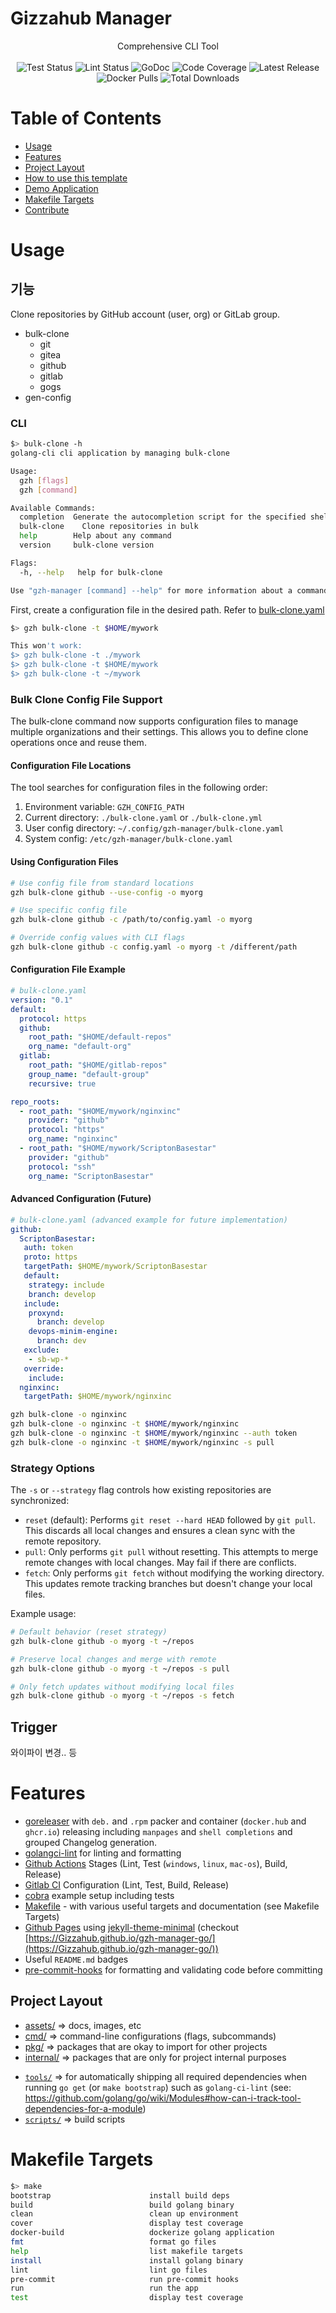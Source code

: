 Gizzahub Manager
================

<div style="text-align: center;">
Comprehensive CLI Tool
<br>
<br>
<img src="https://github.com/gizzahub/gzh-manager-go/actions/workflows/test.yml/badge.svg" alt="Test Status"/>
<img src="https://github.com/gizzahub/gzh-manager-go/actions/workflows/lint.yml/badge.svg" alt="Lint Status"/>
<img src="https://pkg.go.dev/badge/github.com/gizzahub/gzh-manager-go.svg" alt="GoDoc"/>
<img src="https://codecov.io/gh/Gizzahub/gzh-manager-go/branch/main/graph/badge.svg" alt="Code Coverage"/>
<img src="https://img.shields.io/github/v/release/Gizzahub/gzh-manager-go" alt="Latest Release"/>
<img src="https://img.shields.io/docker/pulls/Gizzahub/gzh-manager-go" alt="Docker Pulls"/>
<img src="https://img.shields.io/github/downloads/Gizzahub/gzh-manager-go/total.svg" alt="Total Downloads"/>
</div>


# Table of Contents
<!--ts-->
  * [Usage](#usage)
  * [Features](#features)
  * [Project Layout](#project-layout)
  * [How to use this template](#how-to-use-this-template)
  * [Demo Application](#demo-application)
  * [Makefile Targets](#makefile-targets)
  * [Contribute](#contribute)

<!-- Added by: morelly_t1, at: Tue 10 Aug 2021 08:54:24 AM CEST -->

<!--te-->

# Usage

## 기능
Clone repositories by GitHub account (user, org) or GitLab group.

- bulk-clone
  - git
  - gitea
  - github
  - gitlab
  - gogs
- gen-config

### CLI


```sh
$> bulk-clone -h
golang-cli cli application by managing bulk-clone

Usage:
  gzh [flags]
  gzh [command]

Available Commands:
  completion  Generate the autocompletion script for the specified shell
  bulk-clone    Clone repositories in bulk
  help        Help about any command
  version     bulk-clone version

Flags:
  -h, --help   help for bulk-clone

Use "gzh-manager [command] --help" for more information about a command.
```

First, create a configuration file in the desired path. Refer to
[bulk-clone.yaml](pkg/bulk-clone/bulk-clone.yaml)

```sh
$> gzh bulk-clone -t $HOME/mywork

This won't work:
$> gzh bulk-clone -t ./mywork
$> gzh bulk-clone -t $HOME/mywork
$> gzh bulk-clone -t ~/mywork
```

### Bulk Clone Config File Support

The bulk-clone command now supports configuration files to manage multiple organizations and their settings. This allows you to define clone operations once and reuse them.

#### Configuration File Locations

The tool searches for configuration files in the following order:
1. Environment variable: `GZH_CONFIG_PATH`
2. Current directory: `./bulk-clone.yaml` or `./bulk-clone.yml`
3. User config directory: `~/.config/gzh-manager/bulk-clone.yaml`
4. System config: `/etc/gzh-manager/bulk-clone.yaml`

#### Using Configuration Files

```bash
# Use config file from standard locations
gzh bulk-clone github --use-config -o myorg

# Use specific config file
gzh bulk-clone github -c /path/to/config.yaml -o myorg

# Override config values with CLI flags
gzh bulk-clone github -c config.yaml -o myorg -t /different/path
```

#### Configuration File Example

```yaml
# bulk-clone.yaml
version: "0.1"
default:
  protocol: https
  github:
    root_path: "$HOME/default-repos"
    org_name: "default-org"
  gitlab:
    root_path: "$HOME/gitlab-repos"
    group_name: "default-group"
    recursive: true

repo_roots:
  - root_path: "$HOME/mywork/nginxinc"
    provider: "github"
    protocol: "https"
    org_name: "nginxinc"
  - root_path: "$HOME/mywork/ScriptonBasestar"
    provider: "github"
    protocol: "ssh"
    org_name: "ScriptonBasestar"
```

#### Advanced Configuration (Future)

```yaml
# bulk-clone.yaml (advanced example for future implementation)
github:
  ScriptonBasestar:
   auth: token
   proto: https
   targetPath: $HOME/mywork/ScriptonBasestar
   default:
    strategy: include
    branch: develop
   include:
    proxynd:
      branch: develop
    devops-minim-engine:
      branch: dev
   exclude:
    - sb-wp-*
   override:
    include:
  nginxinc:
   targetPath: $HOME/mywork/nginxinc
```

```bash
gzh bulk-clone -o nginxinc
gzh bulk-clone -o nginxinc -t $HOME/mywork/nginxinc
gzh bulk-clone -o nginxinc -t $HOME/mywork/nginxinc --auth token
gzh bulk-clone -o nginxinc -t $HOME/mywork/nginxinc -s pull
```

### Strategy Options

The `-s` or `--strategy` flag controls how existing repositories are synchronized:

- `reset` (default): Performs `git reset --hard HEAD` followed by `git pull`. This discards all local changes and ensures a clean sync with the remote repository.
- `pull`: Only performs `git pull` without resetting. This attempts to merge remote changes with local changes. May fail if there are conflicts.
- `fetch`: Only performs `git fetch` without modifying the working directory. This updates remote tracking branches but doesn't change your local files.

Example usage:
```bash
# Default behavior (reset strategy)
gzh bulk-clone github -o myorg -t ~/repos

# Preserve local changes and merge with remote
gzh bulk-clone github -o myorg -t ~/repos -s pull

# Only fetch updates without modifying local files
gzh bulk-clone github -o myorg -t ~/repos -s fetch
```

## Trigger

와이파이 변경.. 등

# Features
- [goreleaser](https://goreleaser.com/) with `deb.` and `.rpm` packer and container (`docker.hub` and `ghcr.io`) releasing including `manpages` and `shell completions` and grouped Changelog generation.
- [golangci-lint](https://golangci-lint.run/) for linting and formatting
- [Github Actions](.github/worflows) Stages (Lint, Test (`windows`, `linux`, `mac-os`), Build, Release) 
- [Gitlab CI](.gitlab-ci.yml) Configuration (Lint, Test, Build, Release)
- [cobra](https://cobra.dev/) example setup including tests
- [Makefile](Makefile) - with various useful targets and documentation (see Makefile Targets)
- [Github Pages](_config.yml) using [jekyll-theme-minimal](https://github.com/pages-themes/minimal) (checkout [https://Gizzahub.github.io/gzh-manager-go/](https://Gizzahub.github.io/gzh-manager-go/))
- Useful `README.md` badges
- [pre-commit-hooks](https://pre-commit.com/) for formatting and validating code before committing

## Project Layout
* [assets/](https://pkg.go.dev/github.com/gizzahub/gzh-manager-go/assets) => docs, images, etc
* [cmd/](https://pkg.go.dev/github.com/gizzahub/gzh-manager-go/cmd)  => command-line configurations (flags, subcommands)
* [pkg/](https://pkg.go.dev/github.com/gizzahub/gzh-manager-go/pkg)  => packages that are okay to import for other projects
* [internal/](https://pkg.go.dev/github.com/gizzahub/gzh-manager-go/pkg)  => packages that are only for project internal purposes
- [`tools/`](tools/) => for automatically shipping all required dependencies when running `go get` (or `make bootstrap`) such as `golang-ci-lint` (see: https://github.com/golang/go/wiki/Modules#how-can-i-track-tool-dependencies-for-a-module)
- [`scripts/`](scripts/) => build scripts 

# Makefile Targets
```sh
$> make
bootstrap                      install build deps
build                          build golang binary
clean                          clean up environment
cover                          display test coverage
docker-build                   dockerize golang application
fmt                            format go files
help                           list makefile targets
install                        install golang binary
lint                           lint go files
pre-commit                     run pre-commit hooks
run                            run the app
test                           display test coverage
```
